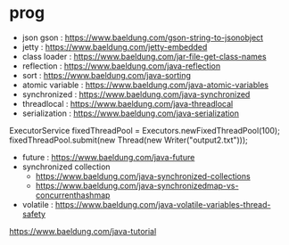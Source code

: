 # prog
- json gson : https://www.baeldung.com/gson-string-to-jsonobject
- jetty : https://www.baeldung.com/jetty-embedded
- class loader : https://www.baeldung.com/jar-file-get-class-names
- reflection : https://www.baeldung.com/java-reflection
- sort : https://www.baeldung.com/java-sorting
- atomic variable : https://www.baeldung.com/java-atomic-variables
- synchronized : https://www.baeldung.com/java-synchronized
- threadlocal : https://www.baeldung.com/java-threadlocal
- serialization : https://www.baeldung.com/java-serialization

ExecutorService fixedThreadPool = Executors.newFixedThreadPool(100);
fixedThreadPool.submit(new Thread(new Writer("output2.txt")));

- future : https://www.baeldung.com/java-future
- synchronized collection
  - https://www.baeldung.com/java-synchronized-collections
  - https://www.baeldung.com/java-synchronizedmap-vs-concurrenthashmap
- volatile : https://www.baeldung.com/java-volatile-variables-thread-safety

https://www.baeldung.com/java-tutorial
